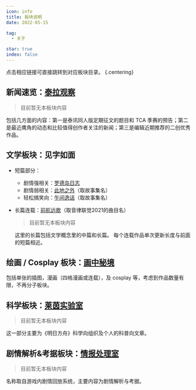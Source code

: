 ```yaml
---
icon: info
title: 板块说明
date: 2022-05-15

tag:
  - 关于

star: true
index: false
---
```


点击相应链接可直接跳转到对应板块目录。 {.centering}

## 新闻速览：[泰拉观察](category/泰拉观察)

> 目前暂无本板块内容

包括几方面的内容：第一是泰讯同人版定期征文的题目和 TCA 季赛的预告；第二是最近鹰角的动态和比较值得创作者关注的新闻；第三是编辑近期推荐的二创优秀作品。

## 文学板块：见字如面

- 短篇部分：

    - 剧情强相关：[罗德岛日志](category/罗德岛日志)
    - 剧情弱相关：[此地之外](category/此地之外)（取故事集名）
    - 轻松搞笑向：[午间逸话](category/午间逸话)（取故事集名）

- 长篇连载：[前航远歌](category/前航远歌)（取音律联觉2021的曲目名）

    > 目前暂无本板块内容

    这里的长篇包括文学概念里的中篇和长篇。
    每个连载作品单次更新长度与前面的短篇相近。


## 绘画 / Cosplay 板块：[画中秘境](category/画中秘境)

包括单张的插图，漫画（四格漫画或连载），及 cosplay 等，考虑到作品数量有限，不再分子板块。

## 科学板块：[莱茵实验室](category/莱茵实验室)

> 目前暂无本板块内容

这一部分主要为《明日方舟》科学向组织及个人的科普向文章。

## 剧情解析&考据板块：[情报处理室](category/情报处理室)

> 目前暂无本板块内容

名称取自游戏内剧情回放系统，主要内容为剧情解析与考据。
